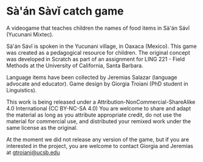 # Sà'án Sàvǐ catch game
A videogame that teaches children the names of food items in Sà'án Sávǐ (Yucunani Mixtec).

Sà'án Sávǐ is spoken in the Yucunani village, in Oaxaca (Mexico). 
This game was created as a pedagogical resource for children. The original concept was developed
in Scratch as part of an assignment for LING 221 - Field Methods at the University of California, Santa Barbara.

Language items have been collected by Jeremias Salazar (language advocate and educator).
Game design by Giorgia Troiani (PhD student in Linguistics).


This work is being released under a Attribution-NonCommercial-ShareAlike 4.0 International (CC BY-NC-SA 4.0)
You are welcome to share and adapt the material as long as you attribute appropriate credit, do not use the
material for commercial use, and distributed your remixed work under the same license as the original.


At the moment we did not release any version of the game, but if you are interested in the project, you are welcome
to contact Giorgia and Jeremias at gtroiani@ucsb.edu
